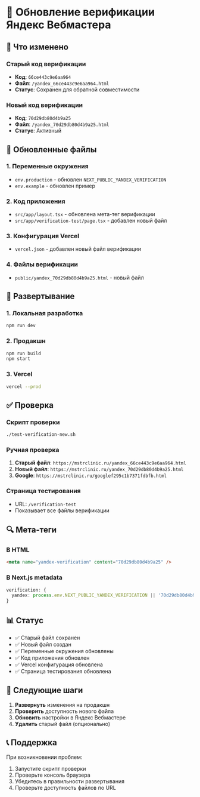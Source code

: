 # 🔄 Обновление верификации Яндекс Вебмастера

## 📝 Что изменено

### Старый код верификации
- **Код**: `66ce443c9e6aa964`
- **Файл**: `/yandex_66ce443c9e6aa964.html`
- **Статус**: Сохранен для обратной совместимости

### Новый код верификации
- **Код**: `70d29db80d4b9a25`
- **Файл**: `/yandex_70d29db80d4b9a25.html`
- **Статус**: Активный

## 🔧 Обновленные файлы

### 1. Переменные окружения
- `env.production` - обновлен `NEXT_PUBLIC_YANDEX_VERIFICATION`
- `env.example` - обновлен пример

### 2. Код приложения
- `src/app/layout.tsx` - обновлена мета-тег верификации
- `src/app/verification-test/page.tsx` - добавлен новый файл

### 3. Конфигурация Vercel
- `vercel.json` - добавлен новый файл верификации

### 4. Файлы верификации
- `public/yandex_70d29db80d4b9a25.html` - новый файл

## 🚀 Развертывание

### 1. Локальная разработка
```bash
npm run dev
```

### 2. Продакшн
```bash
npm run build
npm start
```

### 3. Vercel
```bash
vercel --prod
```

## ✅ Проверка

### Скрипт проверки
```bash
./test-verification-new.sh
```

### Ручная проверка
1. **Старый файл**: `https://mstrclinic.ru/yandex_66ce443c9e6aa964.html`
2. **Новый файл**: `https://mstrclinic.ru/yandex_70d29db80d4b9a25.html`
3. **Google**: `https://mstrclinic.ru/googlef295c1b7371fdbfb.html`

### Страница тестирования
- URL: `/verification-test`
- Показывает все файлы верификации

## 🔍 Мета-теги

### В HTML
```html
<meta name="yandex-verification" content="70d29db80d4b9a25" />
```

### В Next.js metadata
```typescript
verification: {
  yandex: process.env.NEXT_PUBLIC_YANDEX_VERIFICATION || '70d29db80d4b9a25',
}
```

## 📊 Статус

- ✅ Старый файл сохранен
- ✅ Новый файл создан
- ✅ Переменные окружения обновлены
- ✅ Код приложения обновлен
- ✅ Vercel конфигурация обновлена
- ✅ Страница тестирования обновлена

## 🎯 Следующие шаги

1. **Развернуть** изменения на продакшн
2. **Проверить** доступность нового файла
3. **Обновить** настройки в Яндекс Вебмастере
4. **Удалить** старый файл (опционально)

## 📞 Поддержка

При возникновении проблем:
1. Запустите скрипт проверки
2. Проверьте консоль браузера
3. Убедитесь в правильности развертывания
4. Проверьте доступность файлов по URL
